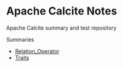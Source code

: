 # Apache Calcite Notes

Apache Calcite summary and test repository

Summaries
- [Relation_Operator](Documnets/Relation_Operator/Relation_Operator.md)  
- [Traits](Documnets/Traits/Traits.md)
